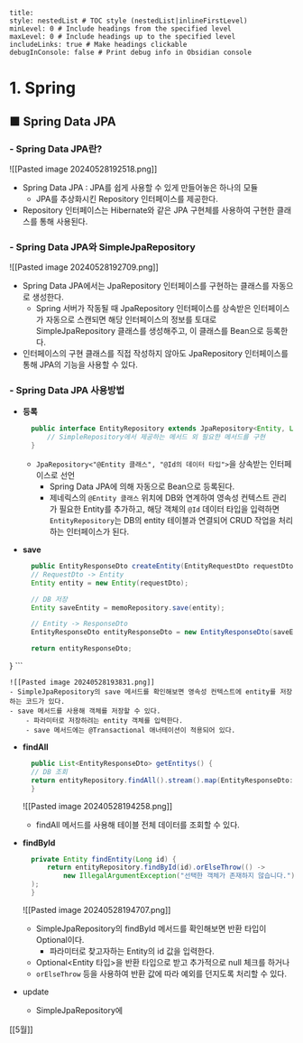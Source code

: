 ```table-of-contents
title: 
style: nestedList # TOC style (nestedList|inlineFirstLevel)
minLevel: 0 # Include headings from the specified level
maxLevel: 0 # Include headings up to the specified level
includeLinks: true # Make headings clickable
debugInConsole: false # Print debug info in Obsidian console
```

# 1. Spring
## ■ Spring Data JPA

### - Spring Data JPA란?

![[Pasted image 20240528192518.png]]
- Spring Data JPA : JPA를 쉽게 사용할 수 있게 만들어놓은 하나의 모듈
	- JPA를 추상화시킨 Repository 인터페이스를 제공한다.
- Repository 인터페이스는 Hibernate와 같은 JPA 구현체를 사용하여 구현한 클래스를 통해 사용된다.

### - Spring Data JPA와 SimpleJpaRepository
![[Pasted image 20240528192709.png]]
- Spring Data JPA에서는 JpaRepository 인터페이스를 구현하는 클래스를 자동으로 생성한다.
	- Spring 서버가 작동될 때 JpaRepository 인터페이스를 상속받은 인터페이스가 자동으로 스캔되면 해당 인터페이스의 정보를 토대로 SimpleJpaRepository 클래스를 생성해주고, 이 클래스를 Bean으로 등록한다.
- 인터페이스의 구현 클래스를 직접 작성하지 않아도 JpaRepository 인터페이스를 통해 JPA의 기능을 사용할 수 있다.

### - Spring Data JPA 사용방법
- **등록**
  ``` java
	public interface EntityRepository extends JpaRepository<Entity, Long> {
		// SimpleRepository에서 제공하는 메서드 외 필요한 메서드를 구현
	}
	```
	-  `JpaRepository<"@Entity 클래스", "@Id의 데이터 타입">`을 상속받는 인터페이스로 선언
		- Spring Data JPA에 의해 자동으로 Bean으로 등록된다.
		- 제네릭스의 `@Entity 클래스` 위치에 DB와 연계하여 영속성 컨텍스트 관리가 필요한 Entity를 추가하고, 해당 객체의 `@Id` 데이터 타입을 입력하면 `EntityRepository`는 DB의 entity 테이블과 연결되어 CRUD 작업을 처리하는 인터페이스가 된다.
		  
- **save**
  ``` java
	public EntityResponseDto createEntity(EntityRequestDto requestDto) {
    // RequestDto -> Entity
    Entity entity = new Entity(requestDto);

    // DB 저장
    Entity saveEntity = memoRepository.save(entity);

    // Entity -> ResponseDto
    EntityResponseDto entityResponseDto = new EntityResponseDto(saveEntity);

    return entityResponseDto;
}
	```

	![[Pasted image 20240528193831.png]]
	- SimpleJpaRepository의 save 메서드를 확인해보면 영속성 컨텍스트에 entity를 저장하는 코드가 있다.
	- save 메서드를 사용해 객체를 저장할 수 있다.
		- 파라미터로 저장하려는 entity 객체를 입력한다.
		- save 메서드에는 @Transactional 애너테이션이 적용되어 있다.
		  
- **findAll**
  ``` java
	public List<EntityResponseDto> getEntitys() {
    // DB 조회
    return entityRepository.findAll().stream().map(EntityResponseDto::new).toList();
	}
	```
	
	![[Pasted image 20240528194258.png]]
	- findAll 메서드를 사용해 테이블 전체 데이터를 조회할 수 있다.
	  
- **findById**
  ``` java
	private Entity findEntity(Long id) {
	    return entityRepository.findById(id).orElseThrow(() ->
            new IllegalArgumentException("선택한 객체가 존재하지 않습니다.")
    );
	}
	```
	
	![[Pasted image 20240528194707.png]]
	- SimpleJpaRepository의 findById 메서드를 확인해보면 반환 타입이 Optional이다.
		- 파라미터로 찾고자하는 Entity의 id 값을 입력한다.
	- Optional<Entity 타입>을 반환 타입으로 받고 추가적으로 null 체크를 하거나
	- `orElseThrow` 등을 사용하여 반환 값에 따라 예외를 던지도록 처리할 수 있다.
	  
- update
	- SimpleJpaRepository에 




























[[5월]]
